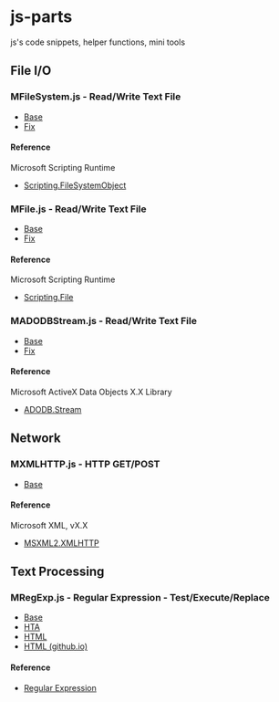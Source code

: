 # js-parts

js's code snippets, helper functions, mini tools

## File I/O

### MFileSystem.js - Read/Write Text File

- [Base](js/MFileSystem.js)
- [Fix](js_/MFileSystem.js)

#### Reference

Microsoft Scripting Runtime
- [Scripting.FileSystemObject](https://docs.microsoft.com/en-us/office/vba/Language/Reference/User-Interface-Help/filesystemobject-object)

### MFile.js - Read/Write Text File

- [Base](js/MFile.js)
- [Fix](js_/MFile.js)

#### Reference

Microsoft Scripting Runtime
- [Scripting.File](https://docs.microsoft.com/en-us/office/vba/language/reference/user-interface-help/file-object)

### MADODBStream.js - Read/Write Text File

- [Base](js/MADODBStream.js)
- [Fix](js_/MADODBStream.js)

#### Reference

Microsoft ActiveX Data Objects X.X Library
- [ADODB.Stream](https://docs.microsoft.com/en-us/office/client-developer/access/desktop-database-reference/stream-object-ado)

## Network

### MXMLHTTP.js - HTTP GET/POST

- [Base](js/MXMLHTTP.js)

#### Reference

Microsoft XML, vX.X
- [MSXML2.XMLHTTP](https://docs.microsoft.com/en-us/previous-versions/windows/desktop/ms759148(v=vs.85))

## Text Processing

### MRegExp.js - Regular Expression - Test/Execute/Replace

- [Base](js/MRegExp.js)
- [HTA](js.hta/Test_MRegExp.js.hta)
- [HTML](docs/js.html/Test_MRegExp.js.html)
- [HTML (github.io)](https://coky-t.github.io/js-parts/js.html/Test_MRegExp.js.html)

#### Reference

- [Regular Expression](https://docs.microsoft.com/en-us/previous-versions/windows/internet-explorer/ie-developer/scripting-articles/6wzad2b2(v=vs.84))

